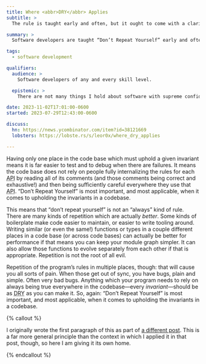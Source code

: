 ```yaml
---
title: Where <abbr>DRY</abbr> Applies
subtitle: >
  The rule is taught early and often, but it ought to come with a clarification.

summary: >
  Software developers are taught “Don’t Repeat Yourself” early and often, but the key is actually not repeating the program’s invariants.

tags:
  - software development

qualifiers:
  audience: >
    Software developers of any and every skill level.

  epistemic: >
    There are not many things I hold about software with supreme confidence—but this is one of them.

date: 2023-11-02T17:01:00-0600	  
started: 2023-07-29T12:43:00-0600

discuss:
  hn: https://news.ycombinator.com/item?id=38121669
  lobsters: https://lobste.rs/s/leor0x/where_dry_applies

---
```


Having only one place in the code base which must uphold a given invariant means it is far easier to test and to debug when there are failures. It means the code base does not rely on people fully internalizing the rules for each <abbr title="application programming interface">API</abbr> by reading all of its comments (and those comments being correct and exhaustive!) and then being sufficiently careful everywhere they use that <abbr title="application programming interface">API</abbr>. “Don’t Repeat Yourself” is most important, and most applicable, when it comes to upholding the invariants in a codebase.

This means that “don’t repeat yourself” is not an “always” kind of rule. There are many kinds of repetition which are actually *better*. Some kinds of boilerplate make code easier to maintain, or easier to write tooling around. Writing similar (or even the same!) functions or types in a couple different places in a code base (or across code bases) can actually be better for performance if that means you can keep your module graph simpler. It can also allow those functions to evolve separately from each other if that is appropriate. Repetition is not the root of all evil.

Repetition of the program’s rules in multiple places, though: that will cause you all sorts of pain. When those get out of sync, you have bugs, plain and simple. Often very bad bugs. Anything which your program needs to rely on always being true everywhere in the codebase—every *invariant*—should be as <abbr title="don't repeat yourself">DRY</abbr> as you can make it. So, again: “Don’t Repeat Yourself” is most important, and most applicable, when it comes to upholding the invariants in a codebase.

{% callout %}

I originally wrote the first paragraph of this as part of [a different post][unsafe]. This is a far more general principle than the context in which I applied it in that post, though, so here I am giving it its own home.

[unsafe]: https://v5.chriskrycho.com/journal/unsafe/

{% endcallout %}
